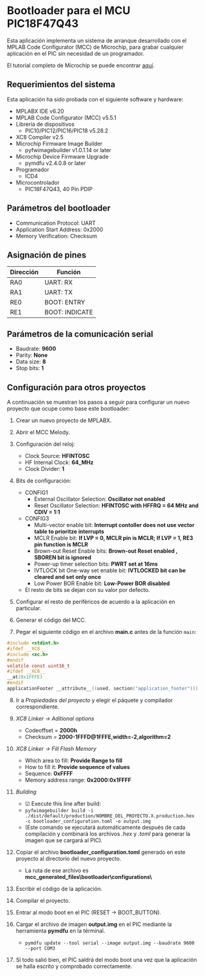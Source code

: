 # Bootloader para el MCU PIC18F47Q43

Esta aplicación implementa un sistema de arranque desarrollado con el MPLAB
Code Configurator (MCC) de Microchip, para grabar cualquier aplicación
en el PIC sin necesidad de un programador.

El tutorial completo de Microchip se puede encontrar [aquí](https://onlinedocs.microchip.com/oxy/GUID-67539092-2179-43C1-8600-118A85E49693-en-US-6/GUID-20665109-2EE3-4095-BAED-C0D0497A0221.html).

## Requerimientos del sistema
Esta aplicación ha sido probada con el siguiente software y hardware:

+ MPLABX IDE v6.20
+ MPLAB Code Configurator (MCC) v5.5.1
+ Librería de dispositivos
    + PIC10/PIC12/PIC16/PIC18 v5.28.2
+ XC8 Compiler v2.5
+ Microchip Firmware Image Builder
    + pyfwimagebuilder v1.0.1.14 or later
+ Microchip Device Firmware Upgrade
    + pymdfu v2.4.0.8 or later
+ Programador
    + ICD4
+ Microcontrolador
    + PIC18F47Q43, 40 Pin PDIP

## Parámetros del bootloader

+ Communication Protocol: UART
+ Application Start Address: 0x2000
+ Memory Verification: Checksum

## Asignación de pines

| Dirección | Función        |
|-----------|----------------|
| RA0       | UART: RX       |
| RA1       | UART: TX       |
| RE0       | BOOT: ENTRY    |
| RE1       | BOOT: INDICATE |

## Parámetros de la comunicación serial

+ Baudrate: **9600**
+ Parity: **None**
+ Data size: **8**
+ Stop bits: **1**

## Configuración para otros proyectos

A continuación se muestran los pasos a seguir para configurar un nuevo proyecto que ocupe como base este bootloader:

1. Crear un nuevo proyecto de MPLABX.

2. Abrir el MCC Melody.

3. Configuración del reloj:
    + Clock Source: **HFINTOSC**
    + HF Internal Clock: **64_MHz**
    + Clock Divider: **1**

4. Bits de configuración:
    + CONFIG1
        + External Oscillator Selection: **Oscillator not enabled**
        + Reset Oscillator Selection: **HFINTOSC with HFFRQ = 64 MHz and CDIV = 1:1**
    + CONFIG3
        + Multi-vector enable bit: **Interrupt contoller does not use vector table to prioritze interrupts**
        + MCLR Enable bit: **If LVP = 0, MCLR pin is MCLR; If LVP = 1, RE3 pin function is MCLR**
        + Brown-out Reset Enable bits: **Brown-out Reset enabled , SBOREN bit is ignored**
        + Power-up timer selection bits: **PWRT set at 16ms**
        + IVTLOCK bit One-way set enable bit: **IVTLOCKED bit can be cleared and set only once**
        + Low Power BOR Enable bit: **Low-Power BOR disabled**
    + El resto de bits se dejan con su valor por defecto.

5. Configurar el resto de periféricos de acuerdo a la aplicación en particular.

6. Generar el código del MCC.

7. Pegar el siguiente código en el archivo **main.c** antes de la función `main`:
```c
#include <stdint.h> 
#ifdef __XC8__ 
#include <xc.h> 
#endif 
volatile const uint16_t 
#ifdef __XC8__ 
__at(0x1FFFE) 
#endif 
applicationFooter __attribute__((used, section("application_footer"))) = 0xFFFF;
```

8. Ir a *Propiedades del proyecto* y elegir el páquete y compilador correspondiente.

9. *XC8 Linker -> Aditional options*
    + Codeoffset = **2000h**
    + Checksum = **2000-1FFFD@1FFFE,width=-2,algorithm=2**

10. *XC8 Linker -> Fill Flash Memory*
    + Which area to fill: **Provide Range to fill**
    + How to fill it: **Provide sequence of values**
    + Sequence: **0xFFFF**
    + Memory address range: **0x2000:0x1FFFF**

11. *Building*
    + ☑ Execute this line after build:
    + `pyfwimagebuilder build -i ./dist/default/production/NOMBRE_DEL_PROYECTO.X.production.hex -c bootloader_configuration.toml -o output.img`
    + (Este comando se ejecutará automáticamente después de cada compilación y combinará los archivos *.hex* y *.toml* para generar la imagen que se cargará al PIC).

12. Copiar el archivo **bootloader_configuration.toml** generado en este proyecto al directorio del nuevo proyecto.
    + La ruta de ese archivo es **mcc_generated_files\bootloader\configurations\\**

13. Escribir el código de la aplicación.

14. Compilar el proyecto.

15. Entrar al modo boot en el PIC (RESET -> BOOT_BUTTON).

16. Cargar el archivo de imagen **output.img** en el PIC mediante la herramienta **pymdfu** en la términal.
    + `pymdfu update --tool serial --image output.img --baudrate 9600 --port COM3`

17. Si todo salió bien, el PIC saldrá del modo boot una vez que la aplicación se halla escrito y comprobado correctamente.